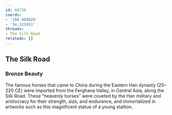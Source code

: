 ```yaml
---
id: 60728
coords:
- '108.969826'
- '34.123451'
threads:
- The Silk Road
relateds: []
---
```


## The Silk Road

### Bronze Beauty

The famous horses that came to China during the Eastern Han dynasty (25–220 CE) were imported from the Ferghana Valley, in Central Asia, along the Silk Road. These “heavenly horses” were coveted by the Han military and aristocracy for their strength, size, and endurance, and immortalized in artworks such as this magnificent statue of a young stallion. 
